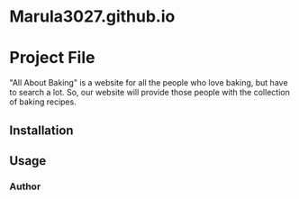 # Marula3027.github.io

# Project File
"All About Baking" is a website for all the people who love baking, but have to search a lot. So, our website will provide those people with the collection of baking recipes.

## Installation

## Usage

### Author
